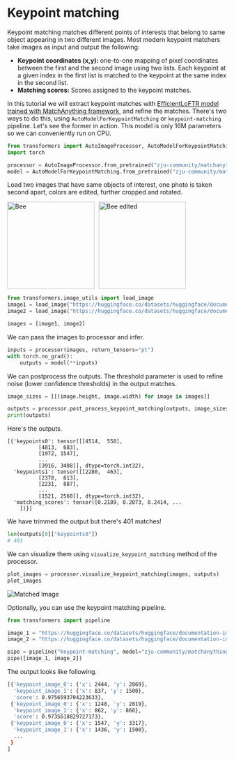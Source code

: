 <!--Copyright 2025 The HuggingFace Team. All rights reserved.

Licensed under the Apache License, Version 2.0 (the "License"); you may not use this file except in compliance with
the License. You may obtain a copy of the License at

http://www.apache.org/licenses/LICENSE-2.0

Unless required by applicable law or agreed to in writing, software distributed under the License is distributed on
an "AS IS" BASIS, WITHOUT WARRANTIES OR CONDITIONS OF ANY KIND, either express or implied. See the License for the
specific language governing permissions and limitations under the License.

⚠️ Note that this file is in Markdown but contain specific syntax for our doc-builder (similar to MDX) that may not be
rendered properly in your Markdown viewer.

-->

# Keypoint matching

Keypoint matching matches different points of interests that belong to same object appearing in two different images. Most modern keypoint matchers take images as input and output the following:

- **Keypoint coordinates (x,y):** one-to-one mapping of pixel coordinates between the first and the second image using two lists. Each keypoint at a given index in the first list is matched to the keypoint at the same index in the second list.
- **Matching scores:** Scores assigned to the keypoint matches.

In this tutorial we will extract keypoint matches with [EfficientLoFTR model trained with MatchAnything framework](https://huggingface.co/zju-community/matchanything_eloftr), and refine the matches. There's two ways to do this, using `AutoModelForKeypointMatching` or `keypoint-matching` pipeline. Let's see the former in action. This model is only 16M parameters so we can conveniently run on CPU.

```python
from transformers import AutoImageProcessor, AutoModelForKeypointMatching
import torch

processor = AutoImageProcessor.from_pretrained("zju-community/matchanything_eloftr")
model = AutoModelForKeypointMatching.from_pretrained("zju-community/matchanything_eloftr"))
```

Load two images that have same objects of interest, one photo is taken second apart, colors are edited, further cropped and rotated.

<div style="display: flex; align-items: center;">
    <img src="https://huggingface.co/datasets/huggingface/documentation-images/resolve/main/bee.jpg" 
         alt="Bee" 
         style="height: 200px; object-fit: contain; margin-right: 10px;">
    <img src="https://huggingface.co/datasets/huggingface/documentation-images/resolve/main/bee_edited.jpg" 
         alt="Bee edited" 
         style="height: 200px; object-fit: contain;">
</div>

```python 
from transformers.image_utils import load_image
image1 = load_image("https://huggingface.co/datasets/huggingface/documentation-images/resolve/main/bee.jpg")
image2 = load_image("https://huggingface.co/datasets/huggingface/documentation-images/resolve/main/bee_edited.jpg")

images = [image1, image2]
```

We can pass the images to processor and infer.

```python
inputs = processor(images, return_tensors="pt")
with torch.no_grad():
    outputs = model(**inputs)
```

We can postprocess the outputs. The threshold parameter is used to refine noise (lower confidence thresholds) in the output matches.

```python
image_sizes = [[(image.height, image.width) for image in images]]

outputs = processor.post_process_keypoint_matching(outputs, image_sizes, threshold=0.2)
print(outputs)
```

Here's the outputs.

```
[{'keypoints0': tensor([[4514,  550],
          [4813,  683],
          [1972, 1547],
          ...
          [3916, 3408]], dtype=torch.int32),
  'keypoints1': tensor([[2280,  463],
          [2378,  613],
          [2231,  887],
          ...
          [1521, 2560]], dtype=torch.int32),
  'matching_scores': tensor([0.2189, 0.2073, 0.2414, ...
    ])}]
``` 

We have trimmed the output but there's 401 matches!

```python
len(outputs[0]["keypoints0"])
# 401
``` 

We can visualize them using `visualize_keypoint_matching` method of the processor. 

```python
plot_images = processor.visualize_keypoint_matching(images, outputs)
plot_images
```

![Matched Image](https://huggingface.co/datasets/huggingface/documentation-images/resolve/main/matched_bees.png)

Optionally, you can use the keypoint matching pipeline. 

```python
from transformers import pipeline 

image_1 = "https://huggingface.co/datasets/huggingface/documentation-images/resolve/main/bee.jpg"
image_2 = "https://huggingface.co/datasets/huggingface/documentation-images/resolve/main/bee_edited.jpg"

pipe = pipeline("keypoint-matching", model="zju-community/matchanything_eloftr")
pipe([image_1, image_2])
```

The output looks like following.

```bash
[{'keypoint_image_0': {'x': 2444, 'y': 2869},
  'keypoint_image_1': {'x': 837, 'y': 1500},
  'score': 0.9756593704223633},
 {'keypoint_image_0': {'x': 1248, 'y': 2819},
  'keypoint_image_1': {'x': 862, 'y': 866},
  'score': 0.9735618829727173},
 {'keypoint_image_0': {'x': 1547, 'y': 3317},
  'keypoint_image_1': {'x': 1436, 'y': 1500},
  ...
 }
]
```
